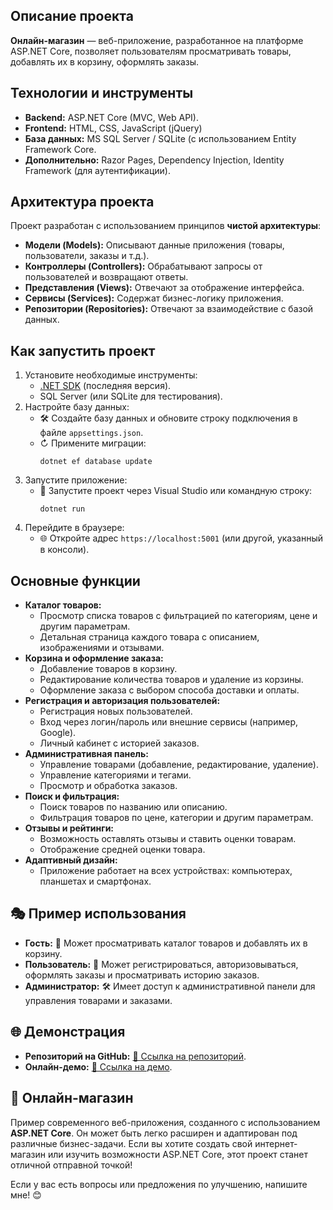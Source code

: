 <h2> Описание проекта</h2>
<p>
    <strong>Онлайн-магазин</strong> — веб-приложение, разработанное на платформе 
    ASP.NET Core, позволяет пользователям просматривать товары, добавлять их в корзину, оформлять заказы.
</p>
<h2> Технологии и инструменты</h2>
<ul>
    <li><strong>Backend:</strong> ASP.NET Core</a> (MVC, Web API).</li>
    <li><strong>Frontend:</strong> HTML, CSS, JavaScript (jQuery)</li>
    <li><strong>База данных:</strong> MS SQL Server / SQLite (с использованием Entity Framework Core.</li>
    <li><strong>Дополнительно:</strong> Razor Pages, Dependency Injection, Identity Framework (для аутентификации).</li>
</ul>
<h2>Архитектура проекта</h2>
<p>
    Проект разработан с использованием принципов <strong>чистой архитектуры</strong>:
</p>
<ul>
    <li><strong>Модели (Models):</strong> Описывают данные приложения (товары, пользователи, заказы и т.д.).</li>
    <li> <strong>Контроллеры (Controllers):</strong> Обрабатывают запросы от пользователей и возвращают ответы.</li>
    <li> <strong>Представления (Views):</strong> Отвечают за отображение интерфейса.</li>
    <li> <strong>Сервисы (Services):</strong> Содержат бизнес-логику приложения.</li>
    <li> <strong>Репозитории (Repositories):</strong> Отвечают за взаимодействие с базой данных.</li>
</ul>

<h2> Как запустить проект</h2>
<ol>
    <li>Установите необходимые инструменты:
        <ul>
            <li> <a href="https://dotnet.microsoft.com/download" target="_blank">.NET SDK</a> (последняя версия).</li>
            <li> SQL Server (или SQLite для тестирования).</li>
        </ul>
    </li>
    <li>Настройте базу данных:
        <ul>
            <li>🛠️ Создайте базу данных и обновите строку подключения в файле <code>appsettings.json</code>.</li>
            <li>↻ Примените миграции:
                <pre><code>dotnet ef database update</code></pre>
            </li>
        </ul>
    </li>
    <li>Запустите приложение:
        <ul>
            <li>🚀 Запустите проект через Visual Studio или командную строку:
                <pre><code>dotnet run</code></pre>
            </li>
        </ul>
    </li>
    <li>Перейдите в браузере:
        <ul>
            <li>🌐 Откройте адрес <code>https://localhost:5001</code> (или другой, указанный в консоли).</li>
        </ul>
    </li>
</ol>

<h2> Основные функции</h2>
<ul>
    <li><strong>Каталог товаров:</strong>
        <ul>
            <li> Просмотр списка товаров с фильтрацией по категориям, цене и другим параметрам.</li>
            <li> Детальная страница каждого товара с описанием, изображениями и отзывами.</li>
        </ul>
    </li>
    <li><strong>Корзина и оформление заказа:</strong>
        <ul>
            <li> Добавление товаров в корзину.</li>
            <li> Редактирование количества товаров и удаление из корзины.</li>
            <li> Оформление заказа с выбором способа доставки и оплаты.</li>
        </ul>
    </li>
    <li><strong>Регистрация и авторизация пользователей:</strong>
        <ul>
            <li> Регистрация новых пользователей.</li>
            <li> Вход через логин/пароль или внешние сервисы (например, Google).</li>
            <li> Личный кабинет с историей заказов.</li>
        </ul>
    </li>
    <li><strong>Административная панель:</strong>
        <ul>
            <li> Управление товарами (добавление, редактирование, удаление).</li>
            <li> Управление категориями и тегами.</li>
            <li> Просмотр и обработка заказов.</li>
        </ul>
    </li>
    <li><strong>Поиск и фильтрация:</strong>
        <ul>
            <li> Поиск товаров по названию или описанию.</li>
            <li> Фильтрация товаров по цене, категории и другим параметрам.</li>
        </ul>
    </li>
    <li><strong>Отзывы и рейтинги:</strong>
        <ul>
            <li> Возможность оставлять отзывы и ставить оценки товарам.</li>
            <li> Отображение средней оценки товара.</li>
        </ul>
    </li>
    <li><strong>Адаптивный дизайн:</strong>
        <ul>
            <li> Приложение работает на всех устройствах: компьютерах, планшетах и смартфонах.</li>
        </ul>
    </li>
</ul>

<h2>🎭 Пример использования</h2>
<ul>
    <li><strong>Гость:</strong> 🛒 Может просматривать каталог товаров и добавлять их в корзину.</li>
    <li><strong>Пользователь:</strong> 👤 Может регистрироваться, авторизовываться, оформлять заказы и просматривать историю заказов.</li>
    <li><strong>Администратор:</strong> 🛠️ Имеет доступ к административной панели для управления товарами и заказами.</li>
</ul>

<p></p>

<h2>🌐 Демонстрация</h2>
<ul>
    <li><strong>Репозиторий на GitHub:</strong> <a href="https://github.com/username/repository" target="_blank">🔗 Ссылка на репозиторий</a>.</li>
    <li><strong>Онлайн-демо:</strong> <a href="https://example.com" target="_blank">🔗 Ссылка на демо</a>.</li>
</ul>


<h2>📢 Онлайн-магазин</h2>
<p>
    Пример современного веб-приложения, созданного с использованием <strong>ASP.NET Core</strong>. Он может быть легко расширен и адаптирован под различные бизнес-задачи. Если вы хотите создать свой интернет-магазин или изучить возможности ASP.NET Core, этот проект станет отличной отправной точкой!
</p>
<p>
    Если у вас есть вопросы или предложения по улучшению, напишите мне! 😊
</p>
